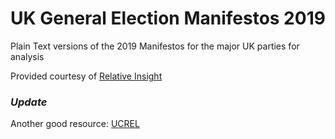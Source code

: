# UK General Election Manifestos 2019

Plain Text versions of the 2019 Manifestos for the major UK parties for analysis

Provided courtesy of [Relative Insight](https://relativeinsight.com/)

### _Update_

Another good resource: [UCREL](http://ucrel.lancs.ac.uk/wmatrix/ukmanifestos2019/)
